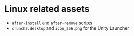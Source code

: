 # Linux related assets

- `after-install` and `after-remove` scripts
- `crunch2.desktop` and `icon_256.png` for the Unity Launcher
